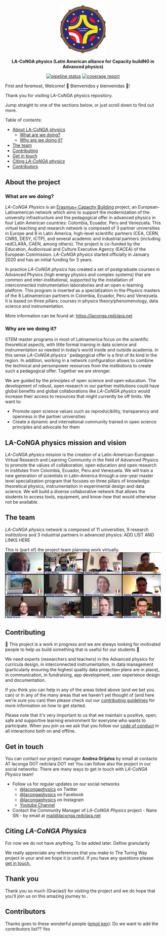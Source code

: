 <div align="center">
  <img alt="ReDoc logo" src="docs/images/logo-laconga-nt.png" width="150px" />

  **LA-CoNGA physics (Latin American alliance for Capacity buildNG in Advanced physics)**


[![pipeline status](https://gitmilab.redclara.net/tutoriales/tutorial-mkdocs/badges/master/pipeline.svg)](https://gitmilab.redclara.net/tutoriales/tutorial-mkdocs/-/commits/master)
[![coverage report](https://gitmilab.redclara.net/tutoriales/tutorial-mkdocs/badges/master/coverage.svg)](https://gitmilab.redclara.net/tutoriales/tutorial-mkdocs/-/commits/master)

</div>

<!--
**_This README.md file in also available in Spanish ([README-Spanish]())_**
-->

First and foremost, Welcome! 🎉 Bienvenidos y bienvenidas 🎊!

Thank you for visiting LA-CoNGA physics repository.

Jump straight to one of the sections below, or just scroll down to find out more.

Table of contents:

- [About LA-CoNGA physics](#About-the-project)
  - [What are we doing?](#What-are-we-doing?)
  - [Why are we doing it?](#Why-are-we-doing-it?)
- [The team](#the-team)
- [Contributing](#contributing)
- [Get in touch](#get-in-touch)
- [Citing _LA-CoNGA physics_](#citing-LA-CoNGA-physics)
- [Contributors](#contributors)

## About the project

### What are we doing?

_LA-CoNGA Physics_ is an [Erasmus+ Capacity Building](https://ec.europa.eu/programmes/erasmus-plus/opportunities/organisations/innovation-good-practices/capacity-building-higher-education_en) project, an European-Latinamerican network which aims to support the modernization of the university infrastructure and the pedagogical offer in advanced physics in four Latin American countries: Colombia, Ecuador, Peru and Venezuela. This virtual teaching and research network is composed of 3 partner universities in Europe and 8 in Latin America, high-level scientific partners (CEA, CERN, CNRS, DESY, ICTP), and several academic and industrial partners (including redCLARA, CAEN, among others). The project is co-funded by the Education, Audiovisual and Culture Executive Agency (EACEA) of the European Commission. _LA-CoNGA physics_ started officially in January 2020 and has an initial funding for 3 years.

In practice _LA-CoNGA physics_ has created a set of postgraduate courses in Advanced Physics (high energy physics and complex systems) that are common and inter-institutional, supported by the installation of interconnected instrumentation laboratories and an open e-learning platform. This program is inserted as a specialization in the Physics masters of the 8 Latinamerican partners in Colombia, Ecuador, Peru and Venezuela. It is based on three pillars: courses in physics theory/phenomenology, data science and instrumentation.

More information can be found at: https://laconga.redclara.net

### Why are we doing it?

STEM master programs in most of Latinamerica focus on the scientific theoretical aspects, with little formal training in data science and instrumentation so needed in today’s world inside and outside academia. In this sense _LA-CoNGA physics_ ’ pedagogical offer is a first of its kind in the region. In addition, working in a network configuration allows to combine the technical and personpower resources from the institutions to create such a pedagogical offer. Together we are stronger.

We are guided by the principles of open science and open education. The development of robust, open research in our partner institutions could have global benefits and global collaborations like _LA-CoNGA physics_ would increase their access to resources that might currently be off limits. We want to:
* Promote open science values such as reproducibility, transparency and openness in the partner universities
* Create a dynamic and international community trained in open science principles and advocate for them


## LA-CoNGA physics mission and vision

_LA-CoNGA physics_ mission is the creation of a Latin-American-European Virtual Research and Learning Community in the field of Advanced Physics to promote the values of collaboration, open education and open research in institutes from Colombia, Ecuador, Peru and Venezuela. We will train a new generation of scientists in Latin-America through a one-year master level specialization program that focuses on three pillars of knowledge: theoretical physics, instrumentation in experimental design and data science. We will build a diverse collaborative network that allows the students to access tools, equipment, and know-how that would otherwise not be available.

## The team

_LA-CoNGA physics_ network is composed of 11 universities, 9 research institutions and 3 industrial partners in advanced physics:
ADD LIST AND LINKS HERE

This is (part of) the project team planning work virtually.
![Team photo](website/figures/integrantes-conga-yankady-corregido-1.png)

## Contributing

:construction: This project is a work in progress and we are always looking for motivated people to help us build something that is useful for our students :construction:

We need experts (researchers and teachers) in the Advanced physics for curricula design, in interconnected instrumentation, in data management (particularly ensuring the highest quality data protection plans are in place), in communication, in fundraising, app development, user experience design and documentation.

If you think you can help in any of the areas listed above (and we bet you can) or in any of the many areas that we haven't yet thought of (and here we're sure you can) then please check out our [contributing guidelines](CONTRIBUTING.md) for more information on how to get started.

Please note that it's very important to us that we maintain a positive, open, safe and supportive learning environment for everyone who wants to participate. When you join us we ask that you follow our [code of conduct](CODE_OF_CONDUCT.md) in all interactions both on and offline.

## Get in touch

You can contact our project manager **Andrea Grijalva** by email at contacto AT laconga DOT redclara DOT net
You can follow also the project in our social networks:
There are many ways to get in touch with _LA-CoNGA Physics_ team!

- Follow us for regular updates on our social networks
  - [@lacongaphysics](https://twitter.com/lacongaphysics) on Twitter
  - [@lacongaphysics](https://www.facebook.com/lacongaphysics) on Facebook
  - [@lacongaphysics](https://www.instagram.com/lacongaphysics/) on Instagram  
  - [Youtube Channel](https://www.youtube.com/channel/UCcXSolYkpCW_iYxHrnSJw0w)
- Contact the Community Manager of _LA-CoNGA Physics_ project - Nane SN - by email at [mail@laconga.redclara.net](mailto:mail@laconga.redclara.net)


## Citing _LA-CoNGA Physics_

For now we do not have anything. To be added later. Define granularity

We really appreciate any references that you make to The Turing Way project in your and we hope it is useful. If you have any questions please [get in touch.](#Get-in-touch)

## Thank you

Thank you so much (Gracias!) for visiting the project and we do hope that you'll join us on this amazing journey to .

## Contributors

Thanks goes to these wonderful people ([emoji key](https://allcontributors.org/docs/en/emoji-key)):
Do we want to add the contributors list?? Yes
